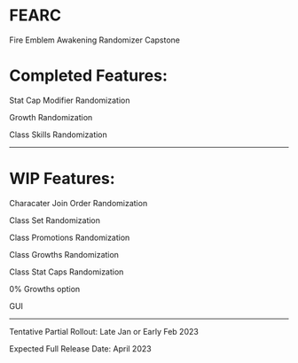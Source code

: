 # FEARC
Fire Emblem Awakening Randomizer Capstone


# Completed Features:

Stat Cap Modifier Randomization

Growth Randomization

Class Skills Randomization

----------------------------


# WIP Features:

Characater Join Order Randomization

Class Set Randomization

Class Promotions Randomization

Class Growths Randomization

Class Stat Caps Randomization

0% Growths option

GUI


------------------------------
Tentative Partial Rollout: Late Jan or Early Feb 2023

Expected Full Release Date: April 2023
